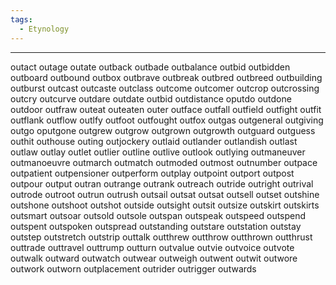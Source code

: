 ```yaml
---
tags:
  - Etynology
---
```

---
outact
outage
outate
outback
outbade
outbalance
outbid
outbidden
outboard
outbound
outbox
outbrave
outbreak
outbred
outbreed
outbuilding
outburst
outcast
outcaste
outclass
outcome
outcomer
outcrop
outcrossing
outcry
outcurve
outdare
outdate
outbid
outdistance
oputdo
outdone
outdoor
outfraw
outeat
outeaten
outer
outface
outfall
outfield
outfight
outfit
outflank
outflow
outlfy
outfoot
outfought
outfox
outgas
outgeneral
outgiving
outgo
oputgone
outgrew
outgrow
outgrown
outgrowth
outguard
outguess
outhit
outhouse
outing
outjockery
outlaid
outlander
outlandish
outlast
outlaw
outlay
outlet
outlier
outline
outlive
outlook
outlying
outmaneuver
outmanoeuvre
outmarch
outmatch
outmoded
outmost
outnumber
outpace
outpatient
outpensioner
outperform
outplay
outpoint
outport
outpost
outpour
output
outran
outrange
outrank
outreach
outride
outright
outrival
outrode
outroot
outrun
outrush
outsail
outsat
outsat
outsell
outset
outshine
outshone
outshoot
outshot
outside
outsight
outsit
outsize
outskirt
outskirts
outsmart
outsoar
outsold
outsole
outspan
outspeak
outspeed
outspend
outspent
outspoken
outspread
outstanding
outstare
outstation
outstay
outstep
outstretch
outstrip
outtalk
outthrew
outthrow
outthrown
outthrust
outtrade
outtravel
outtrump
outturn
outvalue
outvie
outvoice
outvote
outwalk
outward
outwatch
outwear
outweigh
outwent
outwit
outwore
outwork
outworn
outplacement
outrider
outrigger
outwards

